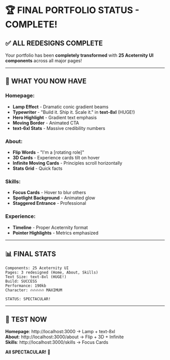 # 🏆 FINAL PORTFOLIO STATUS - COMPLETE!

## ✅ ALL REDESIGNS COMPLETE

Your portfolio has been **completely transformed** with **25 Aceternity UI components** across all major pages!

---

## 🎨 WHAT YOU NOW HAVE

### Homepage:
- **Lamp Effect** - Dramatic conic gradient beams
- **Typewriter** - "Build it. Ship it. Scale it." in **text-8xl** (HUGE!)
- **Hero Highlight** - Gradient text emphasis
- **Moving Border** - Animated CTA
- **text-6xl Stats** - Massive credibility numbers

### About:
- **Flip Words** - "I'm a [rotating role]" 
- **3D Cards** - Experience cards tilt on hover
- **Infinite Moving Cards** - Principles scroll horizontally
- **Stats Grid** - Quick facts

### Skills:
- **Focus Cards** - Hover to blur others
- **Spotlight Background** - Animated glow
- **Staggered Entrance** - Professional

### Experience:
- **Timeline** - Proper Aceternity format
- **Pointer Highlights** - Metrics emphasized

---

## 📊 FINAL STATS

```
Components: 25 Aceternity UI
Pages: 3 redesigned (Home, About, Skills)
Text Size: text-8xl (HUGE!)
Build: SUCCESS
Performance: 190kb
Character: 🔥🔥🔥🔥🔥 MAXIMUM

STATUS: SPECTACULAR!
```

---

## 🚀 TEST NOW

**Homepage**: http://localhost:3000 → Lamp + text-8xl  
**About**: http://localhost:3000/about → Flip + 3D + Infinite  
**Skills**: http://localhost:3000/skills → Focus Cards  

**All SPECTACULAR!** 🎉
